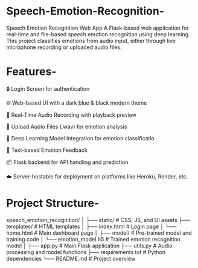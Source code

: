 # Speech-Emotion-Recognition-
Speech Emotion Recognition Web App
A Flask-based web application for real-time and file-based speech emotion recognition using deep learning. This project classifies emotions from audio input, either through live microphone recording or uploaded audio files.

# Features-

🔒 Login Screen for authentication

🌐 Web-based UI with a dark blue & black modern theme

🎤 Real-Time Audio Recording with playback preview

📁 Upload Audio Files (.wav) for emotion analysis

🧠 Deep Learning Model Integration for emotion classificatio

💬 Text-based Emotion Feedback

📦 Flask backend for API handling and prediction

☁️ Server-hostable for deployment on platforms like Heroku, Render, etc.

# Project Structure-

speech_emotion_recognition/
│
├── static/                  # CSS, JS, and UI assets
├── templates/               # HTML templates
│   ├── index.html           # Login page
│   └── home.html            # Main dashboard page
│
├── model/                   # Pre-trained model and training code
│   └── emotion_model.h5     # Trained emotion recognition model
│
├── app.py                   # Main Flask application
├── utils.py                 # Audio processing and model functions
├── requirements.txt         # Python dependencies
└── README.md                # Project overview
